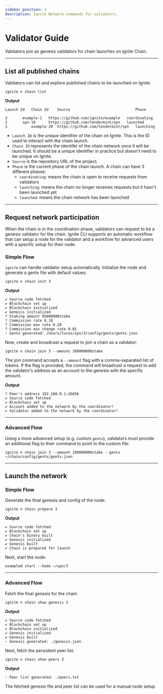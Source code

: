 ```yaml
---
sidebar_position: 3
description: Ignite Network commands for validators.
---
```


# Validator Guide

Validators join as genesis validators for chain launches on Ignite Chain.

---

## List all published chains

Validators can list and explore published chains to be launched on Ignite.

```
ignite n chain list
```

**Output**

```
Launch Id 	Chain Id 	Source                              Phase

3 		example-1 	https://github.com/ignite/example   coordinating
2 		spn-10 		https://github.com/tendermint/spn   launched
1 	        example-20 	https://github.com/tendermint/spn   launching
```

- `Launch ID` is the unique identifier of the chain on Ignite. This is the ID used to interact with the chain launch.
- `Chain ID` represents the identifer of the chain network once it will be launched. It should be a unique identifier in practice but doesn't need to be unique on Ignite.
- `Source` is the repository URL of the project.
- `Phase` is the current phase of the chain launch. A chain can have 3 different phases:
  - `coordinating`: means the chain is open to receive requests from validators
  - `launching`: means the chain no longer receives requests but it hasn't been launched yet
  - `launched`: means the chain network has been launched

---

## Request network participation

When the chain is in the coordination phase, validators can request to be a genesis validator for the chain.
Ignite CLI supports an automatic workflow that can setup a node for the validator and a workflow for advanced users with a specific setup for their node.

### Simple Flow

`ignite` can handle validator setup automatically. Initialize the node and generate a gentx file with default values:

```
ignite n chain init 3
```

**Output**

```
✔ Source code fetched
✔ Blockchain set up
✔ Blockchain initialized
✔ Genesis initialized
? Staking amount 95000000stake
? Commission rate 0.10
? Commission max rate 0.20
? Commission max change rate 0.01
⋆ Gentx generated: /Users/lucas/spn/3/config/gentx/gentx.json
```

Now, create and broadcast a request to join a chain as a validator:

```
ignite n chain join 3 --amount 100000000stake
```

The join command accepts a `--amount` flag with a comma-separated list of tokens. If the flag is provided, the
command will broadcast a request to add the validator’s address as an account to the genesis with the specific amount.

**Output**

```
? Peer's address 192.168.0.1:26656
✔ Source code fetched
✔ Blockchain set up
✔ Account added to the network by the coordinator!
✔ Validator added to the network by the coordinator!
```

---

### Advanced Flow

Using a more advanced setup (e.g. custom `gentx`), validators must provide an additional flag to their command
to point to the custom file:

```
ignite n chain join 3 --amount 100000000stake --gentx ~/chain/config/gentx/gentx.json
```

---

## Launch the network

### Simple Flow

Generate the final genesis and config of the node:

```
ignite n chain prepare 3
```

**Output**

```
✔ Source code fetched
✔ Blockchain set up
✔ Chain's binary built
✔ Genesis initialized
✔ Genesis built
✔ Chain is prepared for launch
```

Next, start the node:

```
exampled start --home ~/spn/3
```

---

### Advanced Flow

Fetch the final genesis for the chain:

```
ignite n chain show genesis 3
```

**Output**

```
✔ Source code fetched
✔ Blockchain set up
✔ Blockchain initialized
✔ Genesis initialized
✔ Genesis built
⋆ Genesis generated: ./genesis.json
```

Next, fetch the persistent peer list:

```
ignite n chain show peers 3
```

**Output**

```
⋆ Peer list generated: ./peers.txt
```

The fetched genesis file and peer list can be used for a manual node setup.
